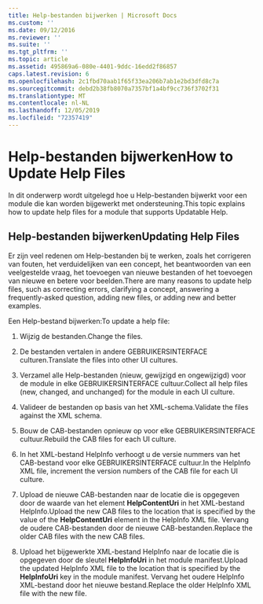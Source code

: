 ```yaml
---
title: Help-bestanden bijwerken | Microsoft Docs
ms.custom: ''
ms.date: 09/12/2016
ms.reviewer: ''
ms.suite: ''
ms.tgt_pltfrm: ''
ms.topic: article
ms.assetid: 495869a6-080e-4401-9ddc-16edd2f86857
caps.latest.revision: 6
ms.openlocfilehash: 2c1fbd70aab1f65f33ea206b7ab1e2bd3dfd8c7a
ms.sourcegitcommit: debd2b38fb8070a7357bf1a4bf9cc736f3702f31
ms.translationtype: MT
ms.contentlocale: nl-NL
ms.lasthandoff: 12/05/2019
ms.locfileid: "72357419"
---
```

# <a name="how-to-update-help-files"></a><span data-ttu-id="6c3c1-102">Help-bestanden bijwerken</span><span class="sxs-lookup"><span data-stu-id="6c3c1-102">How to Update Help Files</span></span>

<span data-ttu-id="6c3c1-103">In dit onderwerp wordt uitgelegd hoe u Help-bestanden bijwerkt voor een module die kan worden bijgewerkt met ondersteuning.</span><span class="sxs-lookup"><span data-stu-id="6c3c1-103">This topic explains how to update help files for a module that supports Updatable Help.</span></span>

## <a name="updating-help-files"></a><span data-ttu-id="6c3c1-104">Help-bestanden bijwerken</span><span class="sxs-lookup"><span data-stu-id="6c3c1-104">Updating Help Files</span></span>

<span data-ttu-id="6c3c1-105">Er zijn veel redenen om Help-bestanden bij te werken, zoals het corrigeren van fouten, het verduidelijken van een concept, het beantwoorden van een veelgestelde vraag, het toevoegen van nieuwe bestanden of het toevoegen van nieuwe en betere voor beelden.</span><span class="sxs-lookup"><span data-stu-id="6c3c1-105">There are many reasons to update help files, such as correcting errors, clarifying a concept, answering a frequently-asked question, adding new files, or adding new and better examples.</span></span>

<span data-ttu-id="6c3c1-106">Een Help-bestand bijwerken:</span><span class="sxs-lookup"><span data-stu-id="6c3c1-106">To update a help file:</span></span>

1. <span data-ttu-id="6c3c1-107">Wijzig de bestanden.</span><span class="sxs-lookup"><span data-stu-id="6c3c1-107">Change the files.</span></span>

2. <span data-ttu-id="6c3c1-108">De bestanden vertalen in andere GEBRUIKERSINTERFACE culturen.</span><span class="sxs-lookup"><span data-stu-id="6c3c1-108">Translate the files into other UI cultures.</span></span>

3. <span data-ttu-id="6c3c1-109">Verzamel alle Help-bestanden (nieuw, gewijzigd en ongewijzigd) voor de module in elke GEBRUIKERSINTERFACE cultuur.</span><span class="sxs-lookup"><span data-stu-id="6c3c1-109">Collect all help files (new, changed, and unchanged) for the module in each UI culture.</span></span>

4. <span data-ttu-id="6c3c1-110">Valideer de bestanden op basis van het XML-schema.</span><span class="sxs-lookup"><span data-stu-id="6c3c1-110">Validate the files against the XML schema.</span></span>

5. <span data-ttu-id="6c3c1-111">Bouw de CAB-bestanden opnieuw op voor elke GEBRUIKERSINTERFACE cultuur.</span><span class="sxs-lookup"><span data-stu-id="6c3c1-111">Rebuild the CAB files for each UI culture.</span></span>

6. <span data-ttu-id="6c3c1-112">In het XML-bestand HelpInfo verhoogt u de versie nummers van het CAB-bestand voor elke GEBRUIKERSINTERFACE cultuur.</span><span class="sxs-lookup"><span data-stu-id="6c3c1-112">In the HelpInfo XML file, increment the version numbers of the CAB file for each UI culture.</span></span>

7. <span data-ttu-id="6c3c1-113">Upload de nieuwe CAB-bestanden naar de locatie die is opgegeven door de waarde van het element **HelpContentUri** in het XML-bestand HelpInfo.</span><span class="sxs-lookup"><span data-stu-id="6c3c1-113">Upload the new CAB files to the location that is specified by the value of the **HelpContentUri** element in the HelpInfo XML file.</span></span> <span data-ttu-id="6c3c1-114">Vervang de oudere CAB-bestanden door de nieuwe CAB-bestanden.</span><span class="sxs-lookup"><span data-stu-id="6c3c1-114">Replace the older CAB files with the new CAB files.</span></span>

8. <span data-ttu-id="6c3c1-115">Upload het bijgewerkte XML-bestand HelpInfo naar de locatie die is opgegeven door de sleutel **HelpInfoUri** in het module manifest.</span><span class="sxs-lookup"><span data-stu-id="6c3c1-115">Upload the updated HelpInfo XML file to the location that is specified by the **HelpInfoUri** key in the module manifest.</span></span> <span data-ttu-id="6c3c1-116">Vervang het oudere HelpInfo XML-bestand door het nieuwe bestand.</span><span class="sxs-lookup"><span data-stu-id="6c3c1-116">Replace the older HelpInfo XML file with the new file.</span></span>